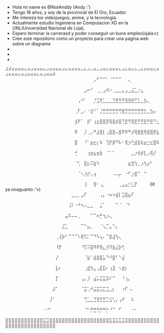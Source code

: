 - Hola mi name es @NotAnddy (Andy :')
- Tengo 18 años, y soy de la provincial de El Oro, Ecuador.
- Me intereza los videojuegos, anime, y la tecnologia.
- Actualmente estudio Ingenieria en Computacion XD en la UNL(Universidad Nacional de Loja).
- Espero terminar la carreraxd y poder conseguir un bune empleo(ojala:c)
- Cree este repositorio como un proyecto para crear una pagina web sobre un diagrama
- 
- 
-



<!---
NotAnddy/NotAnddy is a ✨ special ✨ repository because its `README.md` (this file) appears on your GitHub profile.
You can click the Preview link to take a look at your changes.
--->



⠼⠾⠶⠶⠶⠶⠦⠶⠴⠶⠶⠶⠦⠴⠶⠶⠶⠶⠴⠦⠶⠶⠶⠶⠤⠦⠴⠤⠶⠤⠴⠶⠦⠶⠶⠶⠦⠴⠦⠶⠦⠦⠤⠦⠶⠶⠶⠦⠶⠴⠶⠶⠶⠦⠶⠴⠶⠶⠶⠦⠶⠴⠶⠶⠾
⠀⠀⠀⠀⠀⠀⠀⠀⠀⠀⠀⠀⠀⠀⠀⠀⠀⠀⠀⠀⠀⠀⠀⠀⠀⠀⠀⠀⡠⠋⠉⠉⠁⠈⠉⠉⠉⠀⠀⢄⠀⠀⠀⠀⠀⠀⠀⠀⠀⠀⠀⠀⠀⠀⠀⠀⠀⠀⠀⠀⠀⠀⠀⠀⠀
⠀⠀⠀⠀⠀⠀⠀⠀⠀⠀⠀⠀⠀⠀⠀⠀⠀⠀⠀⠀⠀⠀⠀⠀⠀⣠⠖⠊⠀⢀⡀⣠⠾⠔⢀⣀⣀⣄⣠⣀⣬⣁⡐⣄⠀⠀⠀⠀⠀⠀⠀⠀⠀⠀⠀⠀⠀⠀⠀⠀⠀⠀⠀⠀⠀
⠀⠀⠀⠀⠀⠀⠀⠀⠀⠀⠀⠀⠀⠀⠀⠀⠀⠀⠀⠀⠀⠀⠀⢠⠚⠁⠀⠀⡘⣩⢟⣁⣀⣀⣙⣟⣛⣛⣻⣻⣟⣋⣃⣀⣳⢄⠀⠀⠀⠀⠀⠀⠀⠀⠀⠀⠀⠀⠀⠀⠀⠀⠀⠀⠀
⠀⠀⠀⠀⠀⠀⠀⠀⠀⠀⠀⠀⠀⠀⠀⠀⠀⠀⠀⠀⠀⠀⢀⠏⣀⠄⠐⣺⠊⠁⣘⣛⣛⣛⣛⣛⢛⣿⣛⣛⣛⣛⣛⣛⣓⣀⣳⡤⠀⠀⠀⠀⠀⠀⠀⠀⠀⠀⠀⠀⠀⠀⠀⠀⠀
⠀⠀⠀⠀⠀⠀⠀⠀⠀⠀⠀⠀⠀⠀⠀⠀⠀⠀⠀⠀⠀⠀⣺⠟⠁⠀⡾⠁⢰⣖⣿⣿⡿⢿⣿⡾⣿⢙⣟⢛⢿⣟⡛⣛⣟⡛⣟⠙⣂⠀⠀⠀⠀⠀⠀⠀⠀⠀⠀⠀⠀⠀⠀⠀⠀
⠀⠀⠀⠀⠀⠀⠀⠀⠀⠀⠀⠀⠀⠀⠀⠀⠀⠀⠀⠀⠀⠀⠿⠀⠀⡸⢀⡠⠛⣼⣿⡇⢠⣿⣿⠤⣿⠿⠿⠛⡼⢿⣿⣿⢿⣿⣿⡿⣧⠀⠀⠀⠀⠀⠀⠀⠀⠀⠀⠀⠀⠀⠀⠀⠀
⠀⠀⠀⠀⠀⠀⠀⠀⠀⠀⠀⠀⠀⠀⠀⠀⠀⠀⠀⠀⠀⠀⣿⠀⠀⠘⠁⣶⣖⡆⠷⠀⢹⡟⡿⠛⠧⠂⢿⡲⢓⣾⣷⢷⣶⣒⣖⣿⠷⠀⠀⠀⠀⠀⠀⠀⠀⠀⠀⠀⠀⠀⠀⠀⠀
⠀⠀⠀⠀⠀⠀⠀⠀⠀⠀⠀⠀⠀⠀⠀⠀⠀⠀⠀⠀⠀⠀⢚⠀⠀⠀⢰⣶⣦⣶⣷⠀⠈⠁⠁⠀⠀⠀⠀⠀⣀⡰⢾⡾⣇⡠⢿⡜⠀⠀⠀⠀⠀⠀⠀⠀⠀⠀⠀⠀⠀⠀⠀⠀⠀
⠀⠀⠀⠀⠀⠀⠀⠀⠀⠀⠀⠀⠀⠀⠀⠀⠀⠀⠀⠀⠀⠀⠈⢃⠀⣿⡦⠭⣷⠳⠀⠀⠀⠀⠀⠀⠀⠀⠀⣶⣻⢳⡀⡰⢳⡴⠃⠀⠀⠀⠀⠀⠀⠀⠀⠀⠀⠀⠀⠀⠀⠀⠀⠀⠀
⠀⠀⠀⠀⠀⠀⠀⠀⠀⠀⠀⠀⠀⠀⠀⠀⠀⠀⠀⠀⠀⠀⠀⠈⠢⡸⡞⢄⢴⠀⠀⠀⠀⠀⠠⠤⡤⠀⠐⠋⡰⣿⠉⠀⠉⠀⠀⠀⠀⠀⠀⠀⠀⠀⠀⠀⠀⠀⠀⠀⠀⠀⠀⠀⠀
⠀⠀⠀⠀⠀⠀⠀⠀⠀⠀⠀⠀⠀⠀⠀⠀⠀⠀⠀⠀⠀⠀⠀⠀⠀⢸⠀⠀⢿⠂⢠⡀⠀⠀⠀⠀⢀⣠⣤⡒⣅⡟⠀⠀⠀⠀(lit ya noaguanto :'v)⠀⠀⠀⠀⠀⠀⠀⠀⠀⠀⠀⠀⠀⠀⠀⠀⠀⠀⠀
⠀⠀⠀⠀⠀⠀⠀⠀⠀⠀⠀⠀⠀⠀⠀⠀⠀⠀⠀⠀⠀⣀⣀⡀⣠⠏⠀⠀⠀⠀⢠⡄⠐⠶⠲⣾⡇⣩⣿⣦⠏⠀⠀⠀⠀⠀⠀⠀⠀⠀⠀⠀⠀⠀⠀⠀⠀⠀⠀⠀⠀⠀⠀⠀⠀
⠀⠀⠀⠀⠀⠀⠀⠀⠀⠀⠀⠀⠀⠀⠀⠀⠀⠀⠀⠀⢨⠇⠐⠚⠲⠤⣀⣀⠀⠀⣌⠁⠀⠀⠀⠉⠈⠀⠈⠃⠀⠀⠀⠀⠀⠀⠀⠀⠀⠀⠀⠀⠀⠀⠀⠀⠀⠀⠀⠀⠀⠀⠀⠀⠀
⠀⠀⠀⠀⠀⠀⠀⠀⠀⠀⠀⠀⠀⠀⠀⠀⠀⠀⠀⣤⠯⠤⠤⢀⠀⠀⠀⠉⠉⠶⡛⢲⡰⢄⠀⠀⠀⠀⠀⠀⠀⠀⠀⠀⠀⠀⠀⠀⠀⠀⠀⠀⠀⠀⠀⠀⠀⠀⠀⠀⠀⠀⠀⠀⠀
⠀⠀⠀⠀⠀⠀⠀⠀⠀⠀⠀⠀⠀⠀⠀⠀⠀⠀⣜⣁⠀⠀⠀⠀⠉⠑⣤⡀⠀⠀⠈⢢⡉⣄⠑⡄⠀⠀⠀⠀⠀⠀⠀⠀⠀⠀⠀⠀⠀⠀⠀⠀⠀⠀⠀⠀⠀⠀⠀⠀⠀⠀⠀⠀⠀
⠀⠀⠀⠀⠀⠀⠀⠀⠀⠀⠀⠀⠀⠀⠀⠀⢀⢼⡷⠃⠉⠉⠉⠣⢿⢫⠅⠉⠙⠳⢤⠄⠉⣿⣼⢳⢄⠀⠀⠀⠀⠀⠀⠀⠀⠀⠀⠀⠀⠀⠀⠀⠀⠀⠀⠀⠀⠀⠀⠀⠀⠀⠀⠀⠀
⠀⠀⠀⠀⠀⠀⠀⠀⠀⠀⠀⠀⠀⠀⠀⠀⠸⡟⠀⠀⠀⠀⠀⠀⠘⢏⠭⣿⠿⠿⢿⣄⡺⠽⣷⣬⡷⢓⠀⠀⠀⠀⠀⠀⠀⠀⠀⠀⠀⠀⠀⠀⠀⠀⠀⠀⠀⠀⠀⠀⠀⠀⠀⠀⠀
⠀⠀⠀⠀⠀⠀⠀⠀⠀⠀⠀⠀⠀⠀⠀⠀⡜⠀⠀⠀⠀⠀⠀⠀⠀⠈⣷⠁⣾⣿⣿⣥⠙⠚⣿⠃⠑⣼⠀⠀⠀⠀⠀⠀⠀⠀⠀⠀⠀⠀⠀⠀⠀⠀⠀⠀⠀⠀⠀⠀⠀⠀⠀⠀⠀
⠀⠀⠀⠀⠀⠀⠀⠀⠀⠀⠀⠀⠀⠀⠀⠀⣧⠆⠀⠀⠀⠀⠀⠀⠀⢀⣾⡳⣄⢠⣯⣯⠆⢰⣽⠀⠢⣾⡆⠀⠀⠀⠀⠀⠀⠀⠀⠀⠀⠀⠀⠀⠀⠀⠀⠀⠀⠀⠀⠀⠀⠀⠀⠀⠀
⠀⠀⠀⠀⠀⠀⠀⠀⠀⠀⠀⠀⠀⠀⠀⠀⡏⠀⠀⠀⠀⠀⠀⠀⢠⡄⡸⠀⣴⡥⣭⣭⡽⠎⠉⠀⠀⠘⢰⡄⠀⠀⠀⠀⠀⠀⠀⠀⠀⠀⠀⠀⠀⠀⠀⠀⠀⠀⠀⠀⠀⠀⠀⠀⠀
⠀⠀⠀⠀⠀⠀⠀⠀⠀⠀⠀⠀⠀⠀⠀⡼⠁⠀⠀⠀⠀⠀⠀⠀⠈⣭⢁⠞⣬⣭⣩⣍⣩⣀⡆⠀⠀⠰⠏⠠⠄⠀⠀⠀⠀⠀⠀⠀⠀⠀⠀⠀⠀⠀⠀⠀⠀⠀⠀⠀⠀⠀⠀⠀⠀
⠀⠀⠀⠀⠀⠀⠀⠀⠀⠀⠀⠀⠀⠀⡸⠁⠀⠀⠀⠀⠀⠀⠀⠀⠀⢙⣁⣀⣙⣻⣛⣛⣉⣪⢃⡄⢠⠞⠀⠀⠧⠀⠀⠀⠀⠀⠀⠀⠀⠀⠀⠀⠀⠀⠀⠀⠀⠀⠀⠀⠀⠀⠀⠀⠀
⠀⠀⠀⠀⠀⠀⠀⠀⠀⠀⠀⠀⠐⠘⠁⠀⠀⠀⠀⠀⠀⠀⠀⠀⠀⠈⠃⡛⣛⢛⡛⠛⡓⠘⠉⠀⠋⠀⠀⠀⠐⠂⠀⠀⠀⠀⠀⠀⠀⠀⠀⠀⠀⠀⠀⠀⠀⠀⠀⠀⠀⠀⠀⠀⠀
⣿⣿⣿⣿⣿⣿⣿⣿⣿⣿⣿⣿⣭⣭⣿⣿⣿⣿⣿⣿⣿⣿⣿⣿⣿⣿⣿⣿⣿⣿⣿⣿⣿⣯⣽⣭⣭⣭⣽⣿⣿⣿⣿⣿⣿⣿⣿⣿⣿⣿⣿⣿⣿⣿⣿⣿⣿⣿⣿⣿⣿⣿⣿⣿⣿
